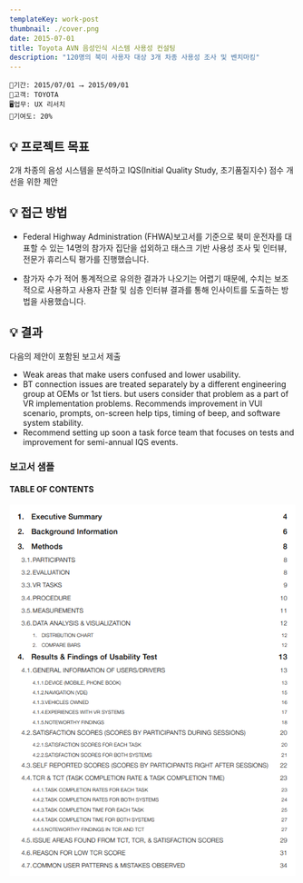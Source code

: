 ```yaml
---
templateKey: work-post
thumbnail: ./cover.png
date: 2015-07-01
title: Toyota AVN 음성인식 시스템 사용성 컨설팅
description: "120명의 북미 사용자 대상 3개 차종 사용성 조사 및 벤치마킹"
---
```

```
📅기간: 2015/07/01 ⭢ 2015/09/01
🤝고객: TOYOTA
🖥️업무: UX 리서치
🎯기여도: 20%
```

## 💡 프로젝트 목표
2개 차종의 음성 시스템을 분석하고 IQS(Initial Quality Study, 초기품질지수) 점수 개선을 위한 제안

## 💡 접근 방법
- Federal Highway Administration (FHWA)보고서를 기준으로 북미 운전자를 대표할 수 있는 14명의 참가자 집단을 섭외하고 태스크 기반 사용성 조사 및 인터뷰, 전문가 휴리스틱 평가를 진행했습니다.

- 참가자 수가 적어 통계적으로 유의한 결과가 나오기는 어렵기 때문에, 수치는 보조적으로 사용하고 사용자 관찰 및 심층 인터뷰 결과를 통해 인사이트를 도출하는 방법을 사용했습니다.

## 💡 결과
다음의 제안이 포함된 보고서 제출

- Weak areas that make users confused and lower usability.
- BT connection issues are treated separately by a different engineering group at OEMs or 1st tiers. but users consider that problem as a part of VR implementation problems.
Recommends improvement in VUI scenario, prompts, on-screen help tips, timing of beep, and software system stability.
- Recommend setting up soon a task force team that focuses on tests and improvement for semi-annual IQS events.

### 보고서 샘플
#### TABLE OF CONTENTS
![TABLE OF CONTENTS](./UX-Study-TOYOTA-NA-001.png)